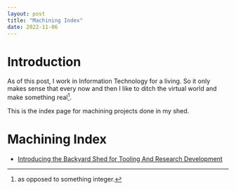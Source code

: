 ```yaml
---
layout: post
title: "Machining Index"
date: 2022-11-06
---
```

# Introduction

As of this post, I work in Information Technology for a living. So it only makes sense that every now and then I like to ditch the virtual world and make something real[^1].

This is the index page for machining projects done in my shed. 

# Machining Index
* [Introducing the Backyard Shed for Tooling And Research Development](/blog/2022/11/06/machining-introducing-my-shed)

[^1]: as opposed to something integer.
